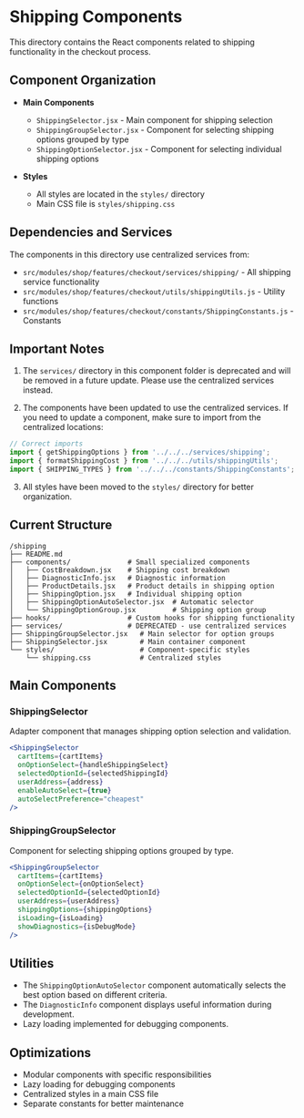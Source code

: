 # Shipping Components

This directory contains the React components related to shipping functionality in the checkout process.

## Component Organization

- **Main Components**
  - `ShippingSelector.jsx` - Main component for shipping selection
  - `ShippingGroupSelector.jsx` - Component for selecting shipping options grouped by type
  - `ShippingOptionSelector.jsx` - Component for selecting individual shipping options

- **Styles**
  - All styles are located in the `styles/` directory
  - Main CSS file is `styles/shipping.css`

## Dependencies and Services

The components in this directory use centralized services from:
- `src/modules/shop/features/checkout/services/shipping/` - All shipping service functionality
- `src/modules/shop/features/checkout/utils/shippingUtils.js` - Utility functions
- `src/modules/shop/features/checkout/constants/ShippingConstants.js` - Constants

## Important Notes

1. The `services/` directory in this component folder is deprecated and will be removed in a future update. Please use the centralized services instead.

2. The components have been updated to use the centralized services. If you need to update a component, make sure to import from the centralized locations:

```jsx
// Correct imports
import { getShippingOptions } from '../../../services/shipping';
import { formatShippingCost } from '../../../utils/shippingUtils';
import { SHIPPING_TYPES } from '../../../constants/ShippingConstants';
```

3. All styles have been moved to the `styles/` directory for better organization.

## Current Structure

```
/shipping
├── README.md
├── components/              # Small specialized components
│   ├── CostBreakdown.jsx    # Shipping cost breakdown
│   ├── DiagnosticInfo.jsx   # Diagnostic information 
│   ├── ProductDetails.jsx   # Product details in shipping option
│   ├── ShippingOption.jsx   # Individual shipping option
│   ├── ShippingOptionAutoSelector.jsx  # Automatic selector
│   └── ShippingOptionGroup.jsx         # Shipping option group
├── hooks/                   # Custom hooks for shipping functionality
├── services/                # DEPRECATED - use centralized services
├── ShippingGroupSelector.jsx   # Main selector for option groups
├── ShippingSelector.jsx        # Main container component
└── styles/                     # Component-specific styles
    └── shipping.css            # Centralized styles
```

## Main Components

### ShippingSelector
Adapter component that manages shipping option selection and validation.
```jsx
<ShippingSelector 
  cartItems={cartItems}
  onOptionSelect={handleShippingSelect}
  selectedOptionId={selectedShippingId}
  userAddress={address}
  enableAutoSelect={true}
  autoSelectPreference="cheapest"
/>
```

### ShippingGroupSelector
Component for selecting shipping options grouped by type.
```jsx
<ShippingGroupSelector
  cartItems={cartItems}
  onOptionSelect={onOptionSelect}
  selectedOptionId={selectedOptionId}
  userAddress={userAddress}
  shippingOptions={shippingOptions}
  isLoading={isLoading}
  showDiagnostics={isDebugMode}
/>
```

## Utilities

- The `ShippingOptionAutoSelector` component automatically selects the best option based on different criteria.
- The `DiagnosticInfo` component displays useful information during development.
- Lazy loading implemented for debugging components.

## Optimizations

- Modular components with specific responsibilities
- Lazy loading for debugging components
- Centralized styles in a main CSS file
- Separate constants for better maintenance 